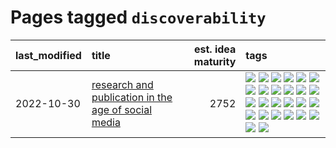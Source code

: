 # Pages tagged `discoverability`

|last_modified|title|est. idea maturity|tags
|:---|:---|---:|:---|
|2022-10-30|[research and publication in the age of social media](../research-and-social.md)|2752|[![](https://img.shields.io/badge/tag-arxiv-f76896)](../tags/arxiv.md) [![](https://img.shields.io/badge/tag-citation-0e5ec)](../tags/citation.md) [![](https://img.shields.io/badge/tag-corrections-36f98)](../tags/corrections.md) [![](https://img.shields.io/badge/tag-credit-3a9a4f)](../tags/credit.md) [![](https://img.shields.io/badge/tag-curation-d9f12f)](../tags/curation.md) [![](https://img.shields.io/badge/tag-discoverability-fe76cf)](../tags/discoverability.md) [![](https://img.shields.io/badge/tag-discussion-8fb3d)](../tags/discussion.md) [![](https://img.shields.io/badge/tag-feed-8a140)](../tags/feed.md) [![](https://img.shields.io/badge/tag-git-83cbca)](../tags/git.md) [![](https://img.shields.io/badge/tag-git-83cbca)](../tags/git.md) [![](https://img.shields.io/badge/tag-historyofscience-e33481)](../tags/historyofscience.md) [![](https://img.shields.io/badge/tag-mastodon-b59164)](../tags/mastodon.md) [![](https://img.shields.io/badge/tag-openreview-2b1224)](../tags/openreview.md) [![](https://img.shields.io/badge/tag-paperswithcode-869cae)](../tags/paperswithcode.md) [![](https://img.shields.io/badge/tag-platform-3c7f53)](../tags/platform.md) [![](https://img.shields.io/badge/tag-publication-c6963e)](../tags/publication.md) [![](https://img.shields.io/badge/tag-reproducibility-22d494)](../tags/reproducibility.md) [![](https://img.shields.io/badge/tag-research-90446b)](../tags/research.md) [![](https://img.shields.io/badge/tag-retractions-35d2ce)](../tags/retractions.md) [![](https://img.shields.io/badge/tag-search-8e95e2)](../tags/search.md) [![](https://img.shields.io/badge/tag-socialmedia-be4650)](../tags/socialmedia.md) [![](https://img.shields.io/badge/tag-stackoverflow-3f3dc3)](../tags/stackoverflow.md) [![](https://img.shields.io/badge/tag-subscription-cdef47)](../tags/subscription.md) [![](https://img.shields.io/badge/tag-transparency-dd597e)](../tags/transparency.md) [![](https://img.shields.io/badge/tag-twitter-99b5f2)](../tags/twitter.md) [![](https://img.shields.io/badge/tag-validation-d46ff4)](../tags/validation.md)|